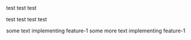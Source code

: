 test test test

test test test test

some text implementing feature-1
some more text implementing feature-1